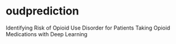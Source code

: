 # oudprediction
Identifying Risk of Opioid Use Disorder for Patients Taking Opioid Medications with Deep Learning
